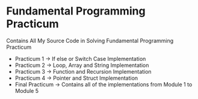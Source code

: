 # Fundamental Programming Practicum
Contains All My Source Code in Solving Fundamental Programming Practicum
- Practicum 1 -> If else or Switch Case Implementation
- Practicum 2 -> Loop, Array and String Implementation
- Practicum 3 -> Function and Recursion Implementation
- Practicum 4 -> Pointer and Struct Implementation
- Final Practicum -> Contains all of the implementations from Module 1 to Module 5 
